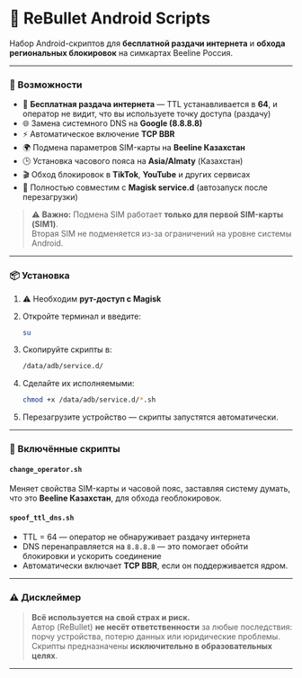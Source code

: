 # 📡 ReBullet Android Scripts

Набор Android-скриптов для **бесплатной раздачи интернета** и **обхода региональных блокировок** на симкартах Beeline Россия.

---

### 🚀 Возможности

- 📶 **Бесплатная раздача интернета** — TTL устанавливается в **64**, и оператор не видит, что вы используете точку доступа (раздачу)
- 🌐 Замена системного DNS на **Google (8.8.8.8)**
- ⚡️ Автоматическое включение **TCP BBR**
- 🌍 Подмена параметров SIM-карты на **Beeline Казахстан**
- 🕒 Установка часового пояса на **Asia/Almaty** (Казахстан)
- 🎬 Обход блокировок в **TikTok**, **YouTube** и других сервисах
- 🧩 Полностью совместим с **Magisk service.d** (автозапуск после перезагрузки)

> ⚠️ **Важно:** Подмена SIM работает **только для первой SIM-карты (SIM1)**.  
> Вторая SIM не подменяется из-за ограничений на уровне системы Android.

---

### 📦 Установка

1. ⚠️ Необходим **рут-доступ с Magisk**
2. Откройте терминал и введите:

    ```sh
    su
    ```

3. Скопируйте скрипты в:

    ```sh
    /data/adb/service.d/
    ```

4. Сделайте их исполняемыми:

    ```sh
    chmod +x /data/adb/service.d/*.sh
    ```

5. Перезагрузите устройство — скрипты запустятся автоматически.

---

### 📁 Включённые скрипты

#### `change_operator.sh`
Меняет свойства SIM-карты и часовой пояс, заставляя систему думать, что это **Beeline Казахстан**, для обхода геоблокировок.

#### `spoof_ttl_dns.sh`
- TTL = 64 — оператор не обнаруживает раздачу интернета
- DNS перенаправляется на `8.8.8.8` — это помогает обойти блокировки и ускорить соединение
- Автоматически включает **TCP BBR**, если он поддерживается ядром.

---

### ⚠️ Дисклеймер

> **Всё используется на свой страх и риск.**  
> Автор (ReBullet) **не несёт ответственности** за любые последствия: порчу устройства, потерю данных или юридические проблемы. Скрипты предназначены **исключительно в образовательных целях**.

---